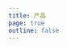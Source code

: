 ```yaml
---
title: 产品
page: true
outline: false
---
```


<script setup>
import AllProducts from '../../AllProducts.vue'
</script>

<AllProducts category="蝶阀,高性能" />
